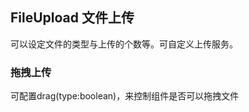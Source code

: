 <div class="demo-header">
<p class="overviewicon">
  <span class="wapi-form-fileupload"/>
</p>

## FileUpload 文件上传

<nova-uxlink widget-name="Fileupload"></nova-uxlink>

可以设定文件的类型与上传的个数等。可自定义上传服务。
</div>

### 拖拽上传

可配置drag(type:boolean)，来控制组件是否可以拖拽文件
<nova-demo-view link="file-upload/drag-select-file"></nova-demo-view>

<br>
